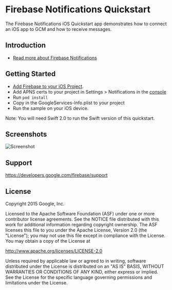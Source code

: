 Firebase Notifications Quickstart
=================================

The Firebase Notifications iOS Quickstart app demonstrates how to connect
an iOS app to GCM and how to receive messages.

Introduction
------------

- [Read more about Firebase Notifications](https://developers.google.com/firebase/)

Getting Started
---------------

- [Add Firebase to your iOS Project](https://developers.google.com/firebase/docs/ios/setup).
- Add APNS certs to your project in Settings > Notifications in the [console](https://g.co/firebase)
- Run `pod install`
- Copy in the GoogleServices-Info.plist to your project
- Run the sample on your iOS device.

Note: You will need Swift 2.0 to run the Swift version of this quickstart.

Screenshots
-----------
![Screenshot](Screenshot/gcm-sample.png)

Support
-------

https://developers.google.com/firebase/support

License
-------

Copyright 2015 Google, Inc.

Licensed to the Apache Software Foundation (ASF) under one or more contributor
license agreements.  See the NOTICE file distributed with this work for
additional information regarding copyright ownership.  The ASF licenses this
file to you under the Apache License, Version 2.0 (the "License"); you may not
use this file except in compliance with the License.  You may obtain a copy of
the License at

  http://www.apache.org/licenses/LICENSE-2.0

Unless required by applicable law or agreed to in writing, software
distributed under the License is distributed on an "AS IS" BASIS, WITHOUT
WARRANTIES OR CONDITIONS OF ANY KIND, either express or implied.  See the
License for the specific language governing permissions and limitations under
the License.
